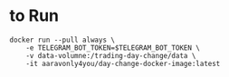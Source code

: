 # to Run
  
    docker run --pull always \
        -e TELEGRAM_BOT_TOKEN=$TELEGRAM_BOT_TOKEN \
        -v data-volumne:/trading-day-change/data \
        -it aaravonly4you/day-change-docker-image:latest